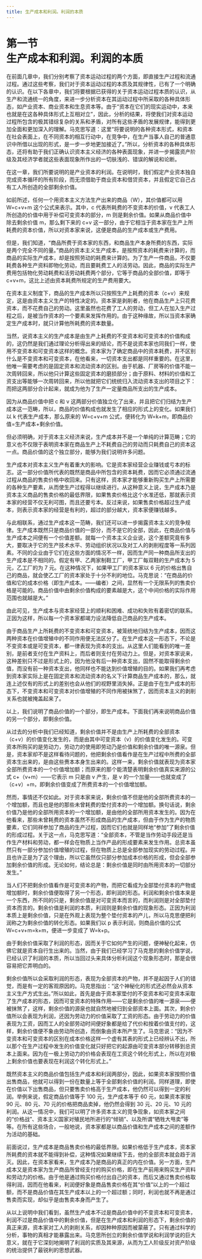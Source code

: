 ```yaml
---
title: 生产成本和利润。利润的本质
---
```


# 第一节<br>**生产成本和利润。&zwnj;利润的本质**

在前面几章中，我们分别考察了资本运动过程的两个方面，即直接生产过程和流通过程。通过这些考察，我们对于资本运动过程的本质及其规律性，已有了一个明确的认识。在以下各章中，我们将要根据已获得的关于资本运动过程本质的认识，从生产和流通统一的角度，来进一步分析资本在其运动过程中所采取的各种具体形态，如产业资本、商业资本和生息资本等。由于“资本在它们的现实运动中，本来也就是在这各种具体形式上互相对立”，因此，分析的结果，将使我们对资本运动过程所包含的极其错综复杂的关系和矛盾，对所有这些矛盾的发展规律，能得到更加全面和更加深入的理解。马克思写道：这里“将要说明的各种资本形式，和资本在社会表面上，在不同资本的相互行动中，在竞争中，在生产当事人自己的普通意识中所借以出现的形式，是一步一步地更加接近了。”所以，分析资本的各种具体形态，还将有助于我们正确认识资本主义经济的各种表面现象，并进一步揭露资产阶级及其经济学者就这些表面现象所作出的一切肤浅的、错误的解说和论断。

在这一章，我们所要说明的是产业资本的利润。在说明时，我们假定产业资本独自完成资本循环的所有阶段，而无须借助于商业资本和借贷资本，并且假定它自己占有工人所创造的全部剩余价值。

如前所述，任何一个用资本主义方法生产出来的商品（W），其价值都可以用 W=c+v+m 这个公式来表示。其中，c 代表所耗费的不变资本的价值，v 代表工人所创造的价值中用于补偿可变资本的部分，m 则是剩余价值。如果从商品价值中除去剩余价值 m，那么剩下来的 c+v 这一部分，由于它相当于资本家在生产上所耗费的资本价值，所以对资本家来说，这便是商品的生产成本或生产费用。

但是，我们知道，“商品所费于资本家的东西，和商品生产本身所费的东西，实际是两个完全不同的量。”商品的资本主义生产成本，是按照资本的耗费来计算的，而商品的实际生产成本，却是按照劳动的耗费来计算的。为了生产一件商品，不仅要耗费各种生产资料即物化劳动，而且要耗费工人的活劳动。因此，商品的实际生产费用包括物化劳动耗费和活劳动耗费两个部分，它等于商品的全部价值，即等于 c+v+m，这比上述由资本耗费所规定的生产费用要大。

在资本主义制度下，商品的生产成本所以只按照生产上耗费的资本（c+v）来规定，这是由资本主义生产的特性决定的。资本家是剥削者，他在商品生产上只花费资本，而不花费自己的劳动。这里虽然也花费了工人的劳动，但工人在加入生产过程之后，是被当作资本的一个要素来发挥作用的。由于这种缘故，所以当资本家确定生产成本时，就只计算他所耗费的资本数量。

当然，说资本主义的生产成本是由生产上耗费的不变资本和可变资本的价值构成的，这仍然是我们通过理论分析得出来的结论，而不是说资本家也同我们一样，使用不变资本和可变资本这样的概念。资本家为了确定商品中的资本耗费，并不区别什么是不变资本和可变资本，在他看来，一切资本支出都是同样重要的。在这里，他唯一需要考虑的是固定资本和流动资本的区别。由于机器、厂房等的价值不能一次周转回来，所以他只计算这些固定资本的磨损部分；由于原料、材料的价值和工资支出等能够一次周转回来，所以他就把它们统统归入流动资本支出的项目之下：而把这两部分合计起来，就成为他为了生产一定量商品所支出的生产成本。

因为从商品价值中把 c 和 v 这两部分价值独立化了出来，并且把它们归结为生产成本这一范畴，所以，商品的价值构成也就发生了相应的形式上的变化。如果我们以 k 代表生产成本，那么原来的 W=c+v+m 公式，便转化为 W=k+m，即商品价值=生产成本+剩余价值。

但必须明确，对于资本主义经济来说，生产成本并不是一个单纯的计算范畴；它的意义也不仅限于表明资本家在商品生产上不耗费自己的劳动而只耗费自己的资本这一点。商品价值的这个独立部分，能够为我们说明许多问题。

生产成本对资本主义生产有着重大的影响。它是资本家经营企业赚钱或亏本的标志。这一部分价值所代表的既然是商品中所包含的资本耗费，因而它必须通过流通过程从商品的售卖价格中收回来。只有这样，资本家才能够重新购买生产上所需要的各种生产要素，从而使生产过程得以继续进行。从这种意义上说，生产成本乃是资本主义商品的售卖价格的最低界限，如果售卖价格比这个水准还低，那就表示资本家的经营不仅无利可图，而且还要亏本。反过来说，如果售卖价格超过生产成本，则表示资本家的经营是有利的，超过的部分越大，资本家便赚钱越多。

与此相联系，通过生产成本这一范畴，我们还可以进一步揭露资本主义的竞争规律。生产成本既然只是商品价值的一部分，而不是它的全部，因此，在商品价值与生产成本之间便有一个价值差额。就每一个资本主义企业说，这个差额究竟有多大，要取决于它的生产技术水平、劳动组织状况以及对工人的剥削程度等一系列因素。不同的企业由于它们在这些方面的情况不一样，因而生产同一种商品所支出的生产成本是不相同的。假定有甲、乙两家制鞋工厂，甲工厂每双鞋的生产成本为 5 元，乙工厂的为 7 元。在这种情况下，如果甲工厂的资本家以 6 元的价格出售自己的商品，就会使乙工厂的资本家处于十分不利的地位。马克思说：“在商品的价值和它的成本价格（即生产成本。——编者）之间，显然有一个无限系列的售卖价格是可能的。商品价值中由剩余价值构成的要素越是大，这个中间价格的实际作用范围也就越是大。”

由此可见，生产成本与资本家经营上的顺利和困难、成功和失败有着密切的联系。正因为这样，所以每一个资本家都竭力设法降低自己商品的生产成本。

由于商品生产上所耗费的不变资本和可变资本，被笼统地归结为生产成本，因而这两种资本在价值增殖中的不同作用便无法区分了。在生产成本这一形态下，不论是不变资本或是可变资本，都一律表现为资本的支出。从这里人们能看到的唯一差别，是前者支付在生产资料上，而后者则支付在劳动力上。但是，对资本家说来，这种差别只不过是形式上的，因为他没有后一种资本支出，固然不能取得剩余价值，而没有前一种资本支出，他同样也不能达到价值增殖的目的。如果我们再考虑到资本家实际上是在固定资本和流动资本的名义下计算商品生产成本的，那么，就连上述仅有的形式上的差别也会从他们的视野里消失掉。正是由于在生产成本的形态下，不变资本和可变资本对价值增殖的不同作用被抹煞了，因而资本主义的剥削关系也就被掩盖起来了。

以上，我们说明了商品价值的一个部分，即生产成本。下面我们再来说明商品价值的另一个部分，即剩余价值。

从过去的分析中我们已经知道，剩余价值并不是由生产上所耗费的全部资本（c+v）的价值变化发生的，而是由其中可变资本（v）的价值变化发生的。可变资本所购买的是劳动力，劳动力的使用即劳动乃是价值和剩余价值的唯一源泉。但是，资本家却不是这样看待问题的，他把剩余价值看作是在生产过程中所费的全部资本生出来的，是由这些赉本本身生出来的。这样一来，剩余价值就表现为资本家全部所费资本的一个价值增加额；而原来的那个能清楚表明剩余价值真实来源的公式 c+（v+m）——它表示 m 只是由 v 产生，是 v 的一个加量——也就变成了（c+v）+m，即剩余价值变成了所费资本的一个价值增加额。

然而，事情还不仅如此。对于资本家来说，剩余价值不但是他的全部所费资本的一个增加额，而且也是他的那些未曾耗费的垫付资本的一个增加额。换句话说，剩余价值乃是他的全部所用资本的一个增加额，是由他的全部所用资本发生的。因为在他看来，那些未曾耗费的资本虽然不形成商品的生产成本，但由于作为生产的物质要素，它们同祥参加了商品的生产过程，因而它们也就是同样地“参加”了剩余价值的形成过程。关于这一点，马克思写道：“全部资本，不管是当作劳动手段还是当作生产材料和劳动，都一样会在物质上当作产品的形成要素来发生作用。总资本虽然只有一部分参加价值增殖的过程，但在物质上总是全部参加现实的劳动过程。并且也许正是为了这个理由，所以它虽然仅只部分参加成本价格的形成，但会全部参加剩余价值的形成。无论如何，结论总是：剩余价值是同时由所用资本的一切部分发生。”

当人们不把剩余价值看作是可变资本的产物，而把它看成为全部垫付资本的产物或增加额时，剩余价值便取得了另一个形态，即利润的形态。利润和剩余价值本来是一个东西，所不同的只是，剩余价值是对可变资本而言的，而利润则是对全部垫付资本而言的。剩余价值是利润的本质，利润则是剩余价值的现象形态。正因为利润本质上是剩余价值，只是在外观上表现为整个垫付资本的产儿，所以马克思便把利润称之为剩余价值的转化形态。如果我们以 p 表示利润，则商品价值的公式 W=c+v+m=k+m，便进一步变成了 W=k+p。

由于剩余价值采取了利润的形态，因而关于它如何产生的问题，便神秘化起来，仿佛它就是资本自行生出来的。当然，由于我们已经学习了马克思的剩余价值学说，已经认识了利润的本质，所以当回过头来具体分析利润这个现象形态时，那是会很容易把它弄明白的。

剩余价值所以会采取利润的形态，表现为全部资本的产物，并不是起因于人们的错觉，而是有一定的客观原因的。马克思指出：“这个神秘化的形式还必然会从资本主义生产方式生出。”所以如此，首先是由于资本家垫付的不变资本和可变资本采取了生产成本的形态，因而可变资本的特殊作用——它是剩余价值的唯一源泉——便被抹煞了，这样，剩余价值的源泉也就自然地被归到全部资本上面。其次，剩余价值所以会表现为利润，还因为劳动力的价值采取了工资的形态。由于劳动力的价值表现为工资，因而工人的全部劳动时间便好象都是给了代价和按着价值支付的，这样，剩余价值便不象由劳动所创造，而倒象由资本所产生了。马克思说：“因为不变资本和可变资本的区别在成本价格这样一个虚有其表的形式上已经辨认不出，所以那个在生产过程中发生的价值变化就只好把它的起源由可变资本部分转移到总资本上面来。因为在一极上劳动力的价格会表现在工资这个转化形式上，所以在对极上剩余价值也要表现在利润这个转化形式上。”

既然资本主义的商品价值包括生产成本和利润两部分，因此，如果资本家按照价值出售商品，他就可以得到一份在数量上等于全部剩余价值的利润。同样道理，即使在价值以下出售商品，但只要售卖价格高于生产成本，他仍然可以得到一定的利润。举例来说，假定商品价值等于 100 元，生产成本等于 60 元，如果资本家按 90 元、80 元、70 元的价格把商品卖掉，他仍然会得到 30 元、20 元、10 元的利润。从这一情况中，我们可以明了许多资本主义的竞争现象，如资本家之间的“价格战”、资本主义国家对殖民地所进行的“倾销”、以及所谓“牺牲大甩卖”等等。在所有这些场合，一般地说，资本家都是以商品价值和生产成本之间的差额作为活动的基础。

前面说过，生产成本是商品售卖价格的最低界限。如果价格低于生产成本，资本家所耗费的资本就不能得到补偿，这种情况如果继续下去，他的全部资本就会趋于消灭。因此，在资本家看来，生产成本乃是商品的真正的内在价值。另一方面，生产成本又是资本家为生产商品所曾经支付的购买价格，即在生产前用来购买生产资料和劳动力的价格。由于他是通过购买价格付出自己的资本，而后又通过售卖价格取得利润，因而在他看来，利润便好象是商品售卖价格在其“价值”以上的一个超过额，而不是商品价值在其生产成本以上的一个超过额；同时，利润也就不再是通过售卖而实现，却似乎是由售卖本身而产生了。

从以上说明中我们看到，虽然生产成本不过是商品价值中的不变资本和可变资本，利润不过是商品价值中的剩余价值，但是在生产成本和利润的形态下，剩余价值的真正来源，资本家对工人的剥削关系，却因种种原因而被蒙蔽了。只有通过科学的分析，事物的真相才能暴露出来。马克思所创立的剩余价值学说和利润学说的巨大意义，就在于它深刻地揭明了利润的实质及其来源，从而为工人阶级反对资产阶级的统治提供了最锐利的思想武器。